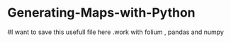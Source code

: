 # Generating-Maps-with-Python
#I want to save this usefull file here .work with folium , pandas and numpy 

